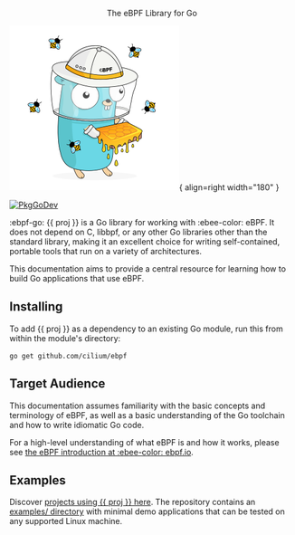 <style>
  .md-content .md-typeset h1 {
    display: none;
  }
</style>

<p align="center" class="tagline">The eBPF Library for Go</p>

![Honeygopher](ebpf-go.png){ align=right width="180" }

[![PkgGoDev](https://pkg.go.dev/badge/github.com/cilium/ebpf)](https://pkg.go.dev/github.com/cilium/ebpf)

:ebpf-go: {{ proj }} is a Go library for working with :ebee-color: eBPF. It does
not depend on C, libbpf, or any other Go libraries other than the standard
library, making it an excellent choice for writing self-contained, portable
tools that run on a variety of architectures.

This documentation aims to provide a central resource for learning how to build
Go applications that use eBPF.

## Installing

To add {{ proj }} as a dependency to an existing Go module, run this from within
the module's directory:

```
go get github.com/cilium/ebpf
```

## Target Audience

This documentation assumes familiarity with the basic concepts and terminology
of eBPF, as well as a basic understanding of the Go toolchain and how to write
idiomatic Go code.

For a high-level understanding of what eBPF is and how it works, please see [the
eBPF introduction at :ebee-color: ebpf.io](https://ebpf.io/what-is-ebpf).

## Examples

Discover [projects using {{ proj }} here](users.md). The repository contains an
[examples/ directory](https://github.com/cilium/ebpf/tree/main/examples) with
minimal demo applications that can be tested on any supported Linux machine.
